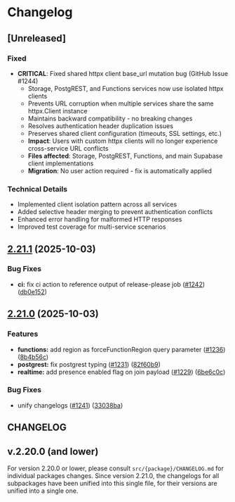 # Changelog

## [Unreleased]

### Fixed
- **CRITICAL**: Fixed shared httpx client base_url mutation bug (GitHub Issue #1244)
  - Storage, PostgREST, and Functions services now use isolated httpx clients
  - Prevents URL corruption when multiple services share the same httpx.Client instance
  - Maintains backward compatibility - no breaking changes
  - Resolves authentication header duplication issues
  - Preserves shared client configuration (timeouts, SSL settings, etc.)
  - **Impact**: Users with custom httpx clients will no longer experience cross-service URL conflicts
  - **Files affected**: Storage, PostgREST, Functions, and main Supabase client implementations
  - **Migration**: No user action required - fix is automatically applied

### Technical Details
- Implemented client isolation pattern across all services
- Added selective header merging to prevent authentication conflicts
- Enhanced error handling for malformed HTTP responses
- Improved test coverage for multi-service scenarios

## [2.21.1](https://github.com/supabase/supabase-py/compare/v2.21.0...v2.21.1) (2025-10-03)


### Bug Fixes

* **ci:** fix ci action to reference output of release-please job ([#1242](https://github.com/supabase/supabase-py/issues/1242)) ([db0e152](https://github.com/supabase/supabase-py/commit/db0e1524c4c904a224dff744192e83010e42f8c5))

## [2.21.0](https://github.com/supabase/supabase-py/compare/v2.20.0...v2.21.0) (2025-10-03)


### Features

* **functions:** add region as forceFunctionRegion query parameter ([#1236](https://github.com/supabase/supabase-py/issues/1236)) ([8b4b56c](https://github.com/supabase/supabase-py/commit/8b4b56c1ac1c313d717551304e3684261d00d717))
* **postgrest:** fix postgrest typing ([#1231](https://github.com/supabase/supabase-py/issues/1231)) ([82f60b9](https://github.com/supabase/supabase-py/commit/82f60b9d77a759622e50854ff63aee0f59b95515))
* **realtime:** add presence enabled flag on join payload ([#1229](https://github.com/supabase/supabase-py/issues/1229)) ([6be6c0c](https://github.com/supabase/supabase-py/commit/6be6c0cdbbbd70259c4919f3b3b442358c0778f9))


### Bug Fixes

* unify changelogs ([#1241](https://github.com/supabase/supabase-py/issues/1241)) ([33038ba](https://github.com/supabase/supabase-py/commit/33038ba0e075a62ce4eaf0cfd240d93a10322ad3))

## CHANGELOG

## v.2.20.0 (and lower)

For version 2.20.0 or lower, please consult `src/{package}/CHANGELOG.md` for individual packages changes. Since version 2.21.0, the changelogs for all subpackages have been unified into this single file, for their versions are unified into a single one.
